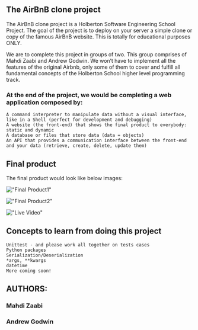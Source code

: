 ## The AirBnB clone project

The AirBnB clone project is a Holberton Software Engineering School Project. The goal of the project is to deploy on your server a simple clone or copy of the famous AirBnB website. This is totally for educational purposes ONLY.

We are to complete this project in groups of two. This group comprises of Mahdi Zaabi and Andrew Godwin. We won’t have to implement all the features of the original Airbnb, only some of them to cover and fulfill all fundamental concepts of the Holberton School higher level programming track.

### At the end of the project, we would be completing a web application composed by:

    A command interpreter to manipulate data without a visual interface, like in a Shell (perfect for development and debugging)
    A website (the front-end) that shows the final product to everybody: static and dynamic
    A database or files that store data (data = objects)
    An API that provides a communication interface between the front-end and your data (retrieve, create, delete, update them)
    
## Final product
The final product would look like below images:
    
!["Final Product1"](https://s3.amazonaws.com/intranet-projects-files/holbertonschool-higher-level_programming+/268/8-index.png)

!["Final Product2"](https://s3.amazonaws.com/intranet-projects-files/holbertonschool-higher-level_programming+/268/100-index.png)

!["Live Video"](https://www.youtube.com/watch?v=m-cfupVumos)

## Concepts to learn from doing this project

    Unittest - and please work all together on tests cases
    Python packages
    Serialization/Deserialization
    *args, **kwargs
    datetime
    More coming soon!


## AUTHORS:
### Mahdi Zaabi
### Andrew Godwin
